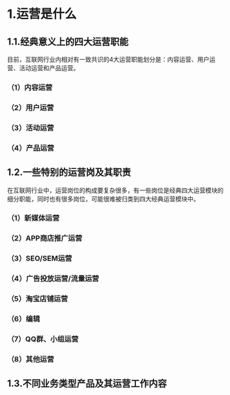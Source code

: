 # 1.运营是什么
## 1.1.经典意义上的四大运营职能
目前，互联网行业内相对有一致共识的4大运营职能划分是：内容运营、用户运营、活动运营和产品运营。

### （1）内容运营
### （2）用户运营
### （3）活动运营
### （4）产品运营

## 1.2.一些特别的运营岗及其职责
在互联网行业中，运营岗位的构成要复杂很多，有一些岗位是经典四大运营模块的细分职能，同时也有很多岗位，可能很难被归类到四大经典运营模块中。

### （1）新媒体运营
### （2）APP商店推广运营
### （3）SEO/SEM运营
### （4）广告投放运营/流量运营
### （5）淘宝店铺运营
### （6）编辑
### （7）QQ群、小组运营
### （8）其他运营

## 1.3.不同业务类型产品及其运营工作内容

